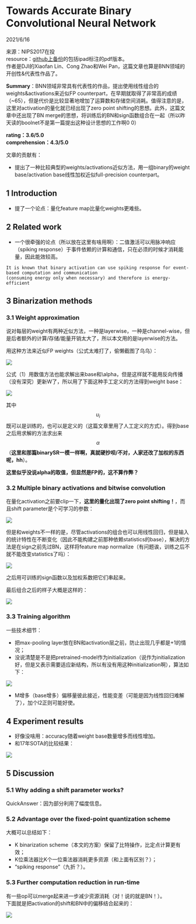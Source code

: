 # Towards Accurate Binary Convolutional Neural Network  

2021/6/16  

来源：NIPS2017在投  
resource：[github上备份](https://github.com/YouCaiJun98/YouCaiJun98.github.io/blob/master/articles/ModelCompression/BNN/ABC-net.pdf)的包括ipad标注的pdf版本。  
作者是DJI的Xiaofan Lin、Cong Zhao和Wei Pan，这篇文章也算是BNN领域的开创性&代表性作品了。  

**Summary**：BNN领域非常具有代表性的作品，提出使用线性组合的weights&activations来近似FP counterpart，在早期就取得了非常高的成绩（~65），但是代价是比较显著地增加了运算数和存储空间消耗。值得注意的是，这里对activation的量化就已经出现了zero point shifting的思想。此外，这篇文章中还出现了BN merge的思想，将训练后的BN和sign函数组合在一起（所以昨天读的boolnet不是第一篇提出这种设计思想的工作啊0 0）      

**rating：3.6/5.0**  
**comprehension：4.3/5.0**  

文章的贡献有：  
* 提出了一种比较典型的weights/activations近似方法，用一组binary的weight base/activation base线性加权近似full-precision counterpart。  

## 1 Introduction    
* 提了一个论点：量化feature map比量化weights更难些。  

## 2 Related work  
* 一个很牵强的论点（所以放在这里有啥用啊）：二值激活可以用脉冲响应（spiking response）于事件依赖的计算和通信，只在必须的时候才消耗能量，因此能效较高。    

```  
It is known that binary activation can use spiking response for event-based computation and communication 
(consuming energy only when necessary) and therefore is energy-efficient
```  
 
## 3 Binarization methods  
### 3.1 Weight approximation  
说对每层的weight有两种近似方法，一种是layerwise，一种是channel-wise，但是后者额外的计算/存储/能量开销太大了，所以本文用的是layerwise的方法。  

用这种方法来近似FP weights（公式太难打了，偷懒截图了乌乌）：  

![](https://raw.githubusercontent.com/YouCaiJun98/MyPicBed/main/imgs/202106160005.png)  

公式（1）用数值方法也能求解出来base和\alpha，但是这样就不能用反向传播（没有深究）更新W了，所以用了下面这种手工定义的方法得到weight base：  

![](https://raw.githubusercontent.com/YouCaiJun98/MyPicBed/main/imgs/202106160006.png)  

其中$$u_i$$既可以是训练的，也可以是定义的（这篇文章里用了人工定义的方式）。得到base之后用求解的方法求出来$$\alpha$$（**这里和那篇binarySR一模一样啊，真就硬抄呗/不对，人家还改了加权的东西呢，hh**）。  

**这里似乎没说alpha的取值，但显然是FP的，这不算作弊？**  

### 3.2 Multiple binary activations and bitwise convolution  
在量化activation之前要clip一下，**这里的量化出现了zero point shifting！**，而且shift parameter是个可学习的参数：  

![](https://raw.githubusercontent.com/YouCaiJun98/MyPicBed/main/imgs/202106160007.png)  

但是和weights不一样的是，尽管activations的组合也可以用线性回归，但是输入的统计特性在不断变化（因此不能构建之前那种依赖statistics的base），解决的方法是在sign之前先过BN，这样将feature map normalize（有问题诶，训练之后不就不能改变statistics了吗）：  

![](https://raw.githubusercontent.com/YouCaiJun98/MyPicBed/main/imgs/202106160008.png)  

之后用可训练的sign函数以及加权系数把它们串起来。  

最后组合之后的样子大概是这样的：  

![](https://raw.githubusercontent.com/YouCaiJun98/MyPicBed/main/imgs/202106160009.png)  

### 3.3 Training algorithm  
一些技术细节：  
* 把max-pooling layer放在BN和activation层之前，防止出现几乎都是+1的情况；  
* 没说清楚是不是把pretrained-model作为initialization（说作为initialization好，但是又表示需要适应新结构，所以有没有用这种initialization啊），算法如下：  

![](https://raw.githubusercontent.com/YouCaiJun98/MyPicBed/main/imgs/202106160010.png)  

* M增多（base增多）偏移量彼此接近，性能变差（可能是因为线性回归难解了），加个l2正则可能好使。  

## 4 Experiment results  
* 好像没啥用：accuracy随着weight base数量增多而线性增加。  
* 和17年SOTA的比较结果：  

![](https://raw.githubusercontent.com/YouCaiJun98/MyPicBed/main/imgs/202106160011.png)  

## 5 Discussion  
### 5.1 Why adding a shift parameter works?  
QuickAnswer：因为部分利用了幅度信息。  

### 5.2 Advantage over the fixed-point quantization scheme  
大概可以总结如下：  
* K binarization scheme（本文的方案）保留了比特操作，比定点计算更有效；  
* K位乘法器比K个一位乘法器消耗更多资源（和上面有区别？）；  
* “spiking response”（九折？）。  

### 5.3 Further computation reduction in run-time  
有一些op可以merge起来进一步减少资源消耗（对！说的就是BN！）。  
下面就是把activation的shift和BN中的偏移结合起来的：  

![](https://raw.githubusercontent.com/YouCaiJun98/MyPicBed/main/imgs/202106160012.png)  

